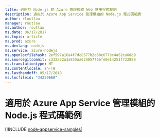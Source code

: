 ```yaml
---
title: 適用於 Node.js 的 Azure 管理模組 Web 應用程式範例
description: 適用於 Azure App Service 管理模組的 Node.js 程式碼範例
author: rloutlaw
manager: routlaw
ms.author: routlaw
ms.date: 06/17/2017
ms.topic: article
ms.prod: azure
ms.devlang: nodejs
ms.service: azure-nodejs
ms.openlocfilehash: 2ef597a16a4f7dc8577b2c68c077bc4a62ca68d9
ms.sourcegitcommit: c332a32a1a850aa62405776bfe0e14251f722888
ms.translationtype: HT
ms.contentlocale: zh-TW
ms.lasthandoff: 05/17/2018
ms.locfileid: "34220660"
---
```

# <a name="nodejs-code-samples-for-azure-app-service-management-modules"></a>適用於 Azure App Service 管理模組的 Node.js 程式碼範例

[!INCLUDE [node-appservice-samples](../docs-ref-conceptual/includes/appservice-samples.md)]
